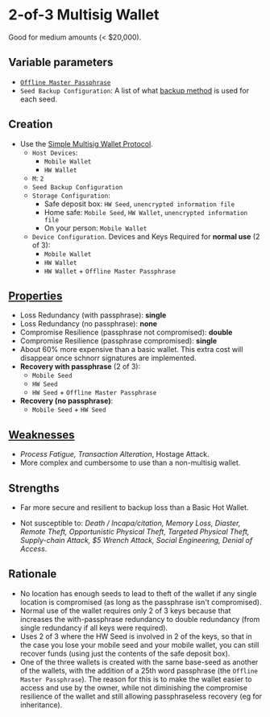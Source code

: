 # 2-of-3 Multisig Wallet

Good for medium amounts (< $20,000).

## Variable parameters

* [`Offline Master Passphrase`](https://github.com/fresheneesz/TordlWalletProtocols/blob/master/passphraseMethods/Offline-Master-Passphrase.md)
* `Seed Backup Configuration`: A list of what [backup method](../backupMethods) is used for each seed.

## Creation

* Use the [Simple Multisig Wallet Protocol](Simple-Multisig-Wallet-Protocol.md).
  * `Host Devices`: 
    * `Mobile Wallet` 
    * `HW Wallet`
  * `M`: `2`
  * `Seed Backup Configuration`
  * `Storage Configuration`: 
    * Safe deposit box: `HW Seed`, `unencrypted information file`
    * Home safe: `Mobile Seed`, `HW Wallet`, `unencrypted information file`
    * On your person: `Mobile Wallet`
  * `Device Configuration`. Devices and Keys Required for **normal use** (2 of 3):
    * `Mobile Wallet`
    * `HW Wallet`
    * `HW Wallet` + `Offline Master Passphrase`

## [Properties](../misc/propertiesKey.md)

* Loss Redundancy (with passphrase): **single**
* Loss Redundancy (no passphrase): **none**
* Compromise Resilience (passphrase not compromised): **double**
* Compromise Resilience (passphrase compromised): **single**
* About 60% more expensive than a basic wallet. This extra cost will disappear once schnorr signatures are implemented.
* **Recovery with passphrase** (2 of 3):
  * `Mobile Seed` 
  * `HW Seed`
  * `HW Seed` + `Offline Master Passphrase`
* **Recovery (no passphrase)**:
  * `Mobile Seed` + `HW Seed`

## [Weaknesses](../misc/risks.md#attacks)

* *Process Fatigue, Transaction Alteration*, Hostage Attack.
* More complex and cumbersome to use than a non-multisig wallet.

## Strengths

* Far more secure and resilient to backup loss than a Basic Hot Wallet.

* Not susceptible to: *Death / Incapa/citation, Memory Loss, Diaster, Remote Theft, Opportunistic Physical Theft, Targeted Physical Theft, Supply-chain Attack, $5 Wrench Attack, Social Engineering, Denial of Access*.

  

## Rationale

* No location has enough seeds to lead to theft of the wallet if any single location is compromised (as long as the passphrase isn't compromised).
* Normal use of the wallet requires only 2 of 3 keys because that increases the with-passphrase redundancy to double redundancy (from single redundancy if all keys were required).
* Uses 2 of 3 where the HW Seed is involved in 2 of the keys, so that in the case you lose your mobile seed and your mobile wallet, you can still recover funds (using just the contents of the safe deposit box).
* One of the three wallets is created with the same base-seed as another of the wallets, with the addition of a 25th word passphrase (the `Offline Master Passphrase`). The reason for this is to make the wallet easier to access and use by the owner, while not diminishing the compromise resilience of the wallet and still allowing passphraseless recovery (eg for inheritance). 
